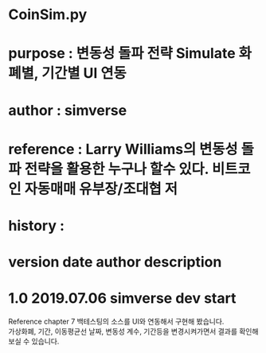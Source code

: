 # CoinSim.py
# purpose   : 변동성 돌파 전략  Simulate  화폐별, 기간별  UI 연동
# author    : simverse
# reference : Larry Williams의 변동성 돌파 전략을 활용한  누구나 할수 있다. 비트코인 자동매매   유부장/조대협 저
# history   :
#       version date        author      description
#       1.0     2019.07.06  simverse    dev start

Reference chapter 7 백테스팅의 소스를 UI와 연동해서 구현해 봤습니다.  
가상화폐, 기간, 이동평균선 날짜, 변동성 계수, 기간등을 변경시켜가면서 결과를 확인해 보실 수 있습니다. 
